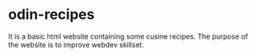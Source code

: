 # odin-recipes


It is a basic html website containing some cusine recipes. The purpose of the website is to improve webdev skillset.